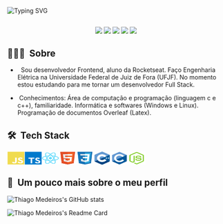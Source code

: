 ![Typing SVG](https://readme-typing-svg.demolab.com?font=Sometype+Mono&weight=600&size=30&duration=4000&pause=1000&color=0000FF&random=true&width=435&lines=Hey%2C+I'm+Thiago+Medeiros)

##

<div align="center"> 
  <a href="https://thiagomedeiros.netlify.app/" target="_blank"><img src="https://img.shields.io/badge/Portfólio-003a47?style=for-the-badge&logo=ubuntu&logoColor=white" target="_blank"></a>
  <a href="https://www.linkedin.com/in/thiago-oliveira-de-medeiros-12545523a/" target="_blank"><img src="https://img.shields.io/badge/-LinkedIn-%230077B5?style=for-the-badge&logo=linkedin&logoColor=white" target="_blank"></a>
  <a href="https://twitter.com/explicit_th" target="_blank"><img src="https://img.shields.io/badge/Twitter-%23333?style=for-the-badge&logo=X&logoColor=white" target="_blank"></a>
  <a href="https://www.instagram.com/thiagoomedeiros/" target="_blank"><img src="https://img.shields.io/badge/-Instagram-%23E4405F?style=for-the-badge&logo=instagram&logoColor=white" target="_blank"></a>
  <a href = "mailto:thiagoodemedeiros@gmail.com"><img src="https://img.shields.io/badge/-Gmail-D14836?style=for-the-badge&logo=gmail&logoColor=white" target="_blank"></a>
 
</div>


<h2> 👨🏻‍💻 &nbsp;Sobre</h2>

- &nbsp; Sou desenvolvedor Frontend, aluno da Rocketseat. Faço Engenharia Elétrica na Universidade Federal de Juiz de Fora (UFJF). No momento estou estudando para me tornar um desenvolvedor Full Stack.

- &nbsp;Conhecimentos: Área de computação e programação (linguagem c e c++), familiaridade. Informática e softwares (Windows e Linux). Programação de documentos Overleaf (Latex).


<h2> 🛠 &nbsp;Tech Stack</h2>

<div style="display: flex"><br>
  <img align="center" alt="Thiago-Js" height="30" width="40" src="https://raw.githubusercontent.com/devicons/devicon/master/icons/javascript/javascript-plain.svg">
  <img align="center" alt="Thiago-Ts" height="30" width="40" src="https://raw.githubusercontent.com/devicons/devicon/master/icons/typescript/typescript-plain.svg">
  <img align="center" alt="Thiago-React" height="30" width="40" src="https://raw.githubusercontent.com/devicons/devicon/master/icons/react/react-original.svg">
  <img align="center" alt="Thiago-HTML" height="30" width="40" src="https://raw.githubusercontent.com/devicons/devicon/master/icons/html5/html5-original.svg">
  <img align="center" alt="Thiago-CSS" height="30" width="40" src="https://raw.githubusercontent.com/devicons/devicon/master/icons/css3/css3-original.svg">
  <img align="center" alt="Thiago-C++" height="30" width="40" src="https://raw.githubusercontent.com/devicons/devicon/master/icons/cplusplus/cplusplus-original.svg">
  <img align="center" alt="Thiago-C" height="30" width="40" src="https://raw.githubusercontent.com/devicons/devicon/master/icons/c/c-original.svg">
  <img align="center" alt="Thiago-Ts" height="30" width="40" src="https://raw.githubusercontent.com/devicons/devicon/master/icons/nodejs/nodejs-plain.svg">
</div>

<h2>🚀 &nbsp;Um pouco mais sobre o meu perfil</h2>

![Thiago Medeiros's GitHub stats](https://github-readme-stats.vercel.app/api?username=ThiagooMedeiros&show_icons=true&theme=github_dark_dimmed)

![Thiago Medeiros's Readme Card](https://github-readme-stats.vercel.app/api/pin/?username=ThiagooMedeiros&repo=EcommerceStore&theme=github_dark_dimmed)

